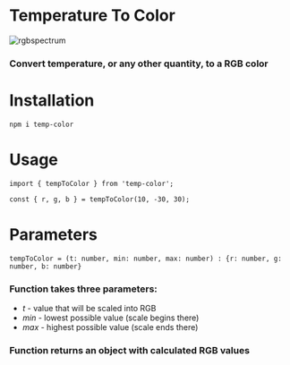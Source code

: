 # Temperature To Color

![rgbspectrum](https://user-images.githubusercontent.com/52113159/110655867-b926da80-81bf-11eb-8f0f-44fe82f4129f.jpg)

### Convert temperature, or any other quantity, to a RGB color

# Installation

`npm i temp-color`

# Usage

```
import { tempToColor } from 'temp-color';

const { r, g, b } = tempToColor(10, -30, 30);
```
# Parameters

```tempToColor = (t: number, min: number, max: number) : {r: number, g: number, b: number}```

### Function takes three parameters:
* _t_ - value that will be scaled into RGB
* _min_ - lowest possible value (scale begins there)
* _max_ - highest possible value (scale ends there)

### Function returns an object with calculated RGB values
